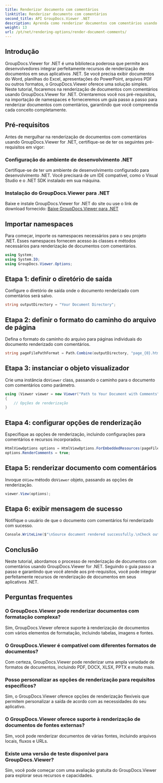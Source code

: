 ```yaml
---
title: Renderizar documento com comentários
linktitle: Renderizar documento com comentários
second_title: API GroupDocs.Viewer .NET
description: Aprenda como renderizar documentos com comentários usando GroupDocs.Viewer for .NET. Siga nosso guia passo a passo para uma integração perfeita.
weight: 13
url: /pt/net/rendering-options/render-document-comments/
---
```

## Introdução
GroupDocs.Viewer for .NET é uma biblioteca poderosa que permite aos desenvolvedores integrar perfeitamente recursos de renderização de documentos em seus aplicativos .NET. Se você precisa exibir documentos do Word, planilhas do Excel, apresentações do PowerPoint, arquivos PDF ou outros formatos, o GroupDocs.Viewer oferece uma solução simples.
Neste tutorial, focaremos na renderização de documentos com comentários usando GroupDocs.Viewer for .NET. Orientaremos você nos pré-requisitos, na importação de namespaces e forneceremos um guia passo a passo para renderizar documentos com comentários, garantindo que você compreenda cada conceito completamente.
## Pré-requisitos
Antes de mergulhar na renderização de documentos com comentários usando GroupDocs.Viewer for .NET, certifique-se de ter os seguintes pré-requisitos em vigor:
### Configuração do ambiente de desenvolvimento .NET
Certifique-se de ter um ambiente de desenvolvimento configurado para desenvolvimento .NET. Você precisará de um IDE compatível, como o Visual Studio e o .NET SDK instalado em sua máquina.
### Instalação do GroupDocs.Viewer para .NET
Baixe e instale GroupDocs.Viewer for .NET do site ou use o link de download fornecido:
[Baixe GroupDocs.Viewer para .NET](https://releases.groupdocs.com/viewer/net/)

## Importar namespaces
Para começar, importe os namespaces necessários para o seu projeto .NET. Esses namespaces fornecem acesso às classes e métodos necessários para renderização de documentos com comentários.
```csharp
using System;
using System.IO;
using GroupDocs.Viewer.Options;
```

## Etapa 1: definir o diretório de saída
Configure o diretório de saída onde o documento renderizado com comentários será salvo.
```csharp
string outputDirectory = "Your Document Directory";
```
## Etapa 2: definir o formato do caminho do arquivo de página
Defina o formato do caminho do arquivo para páginas individuais do documento renderizado com comentários.
```csharp
string pageFilePathFormat = Path.Combine(outputDirectory, "page_{0}.html");
```
## Etapa 3: instanciar o objeto visualizador
 Crie uma instância do`Viewer` class, passando o caminho para o documento com comentários como parâmetro.
```csharp
using (Viewer viewer = new Viewer("Path to Your Document with Comments"))
{
    // Opções de renderização
}
```
## Etapa 4: configurar opções de renderização
Especifique as opções de renderização, incluindo configurações para comentários e recursos incorporados.
```csharp
HtmlViewOptions options = HtmlViewOptions.ForEmbeddedResources(pageFilePathFormat);
options.RenderComments = true;
```
## Etapa 5: renderizar documento com comentários
 Invoque o`View` método do`Viewer` objeto, passando as opções de renderização.
```csharp
viewer.View(options);
```
## Etapa 6: exibir mensagem de sucesso
Notifique o usuário de que o documento com comentários foi renderizado com sucesso.
```csharp
Console.WriteLine($"\nSource document rendered successfully.\nCheck output in {outputDirectory}.");
```

## Conclusão
Neste tutorial, abordamos o processo de renderização de documentos com comentários usando GroupDocs.Viewer for .NET. Seguindo o guia passo a passo e garantindo que você atende aos pré-requisitos, você pode integrar perfeitamente recursos de renderização de documentos em seus aplicativos .NET.
## Perguntas frequentes
### O GroupDocs.Viewer pode renderizar documentos com formatação complexa?
Sim, GroupDocs.Viewer oferece suporte à renderização de documentos com vários elementos de formatação, incluindo tabelas, imagens e fontes.
### O GroupDocs.Viewer é compatível com diferentes formatos de documentos?
Com certeza, GroupDocs.Viewer pode renderizar uma ampla variedade de formatos de documentos, incluindo PDF, DOCX, XLSX, PPTX e muito mais.
### Posso personalizar as opções de renderização para requisitos específicos?
Sim, o GroupDocs.Viewer oferece opções de renderização flexíveis que permitem personalizar a saída de acordo com as necessidades do seu aplicativo.
### O GroupDocs.Viewer oferece suporte à renderização de documentos de fontes externas?
Sim, você pode renderizar documentos de várias fontes, incluindo arquivos locais, fluxos e URLs.
### Existe uma versão de teste disponível para GroupDocs.Viewer?
Sim, você pode começar com uma avaliação gratuita do GroupDocs.Viewer para explorar seus recursos e capacidades.